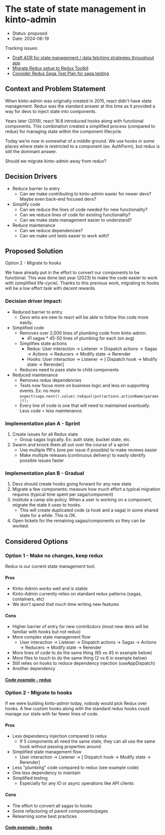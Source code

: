 # The state of state management in kinto-admin

 - Status: proposed
 - Date: 2024-06-19


Tracking issues:
 - [Draft ADR for state management / data fetching strategies throughout app](https://github.com/Kinto/kinto-admin/issues/3262)
 - [Migrate Redux setup to Redux Toolkit](https://github.com/Kinto/kinto-admin/issues/2135)
 - [Consider Redux Saga Test Plan for saga testing](https://github.com/Kinto/kinto-admin/issues/2133)


## Context and Problem Statement
When kinto-admin was originally created in 2015, react didn’t have state management. Redux was the standard answer at this time as it provided a way for devs to inject state into components.

Years later (2019), react 16.8 introduced hooks along with functional components. This combination created a simplified process (compared to redux) for managing state within the component lifecycle.

Today we’re now in somewhat of a middle ground. We use hooks in some places where state is restricted to a component (ex: AuthForm), but redux is still the dominant answer.

Should we migrate kinto-admin away from redux?


## Decision Drivers
 - Reduce barrier to entry
    - Can we make contributing to kinto-admin easier for newer devs? Maybe even back-end focused devs?
 - Simplify code
    - Can we reduce the lines of code needed for new functionality?
    - Can we reduce lines of code for existing functionality?
    - Can we make state management easier to understand? 
 - Reduce maintenance
    - Can we reduce dependencies?
    - Can we make unit tests easier to work with?

## Proposed Solution
Option 2 - Migrate to hooks

We have already put in the effort to convert our components to be functional. This was done last year (2023) to make the code easier to work with (simplified life-cycle). Thanks to this previous work, migrating to hooks will be a low effort task with decent rewards.

### Decision driver impact:
 - Reduced barrier to entry
      - Devs who are new to react will be able to follow this code more easily.
  - Simplified code
      - Removes over 2,000 lines of plumbing code from kinto-admin.
          - 41 sagas * 45-50 lines of plumbing for each (on avg)
      - Simplifies state actions
          - Redux: User interaction → Listener → Dispatch actions → Sagas → Actions → Reducers → Modify state → Rerender
          - Hooks: User interaction → Listener → [ Dispatch hook → Modify state → Rerender]
      - Reduces need to pass state to child components
  - Reduced maintenance
      - Removes redux dependencies
      - Tests now focus more on business logic and less on supporting events. Ex: no more `expect(saga.next().value).toEqual(put(actions.actionName(params)));`
      - Every line of code is one that will need to maintained _eventually_. Less code = less maintenance.

### Implementation plan A - Sprint
1. Create issues for all Redux state
    - Group sagas logically. Ex: auth state, bucket state, etc.
2. Swarm and knock them all out over the course of a sprint
    - Use multiple PR's (one per issue if possible) to make reviews easier
    - Make multiple releases (continuous delivery) to easily identify possible issues faster

### Implementation plan B - Gradual
1. Devs should create hooks going forward for any new state
2. Migrate a few components: measure how much effort a typical migration requires (typical time spent per saga/component)
3. Institute a camp site policy. When a user is working on a component, migrate the state it uses to hooks.
    - This will create duplicated code (a hook and a saga) in some shared state for a while. This is OK.
4. Open tickets for the remaining sagas/components so they can be worked.

## Considered Options

### Option 1 - Make no changes, keep redux
Redux is our current state management tool.

#### Pros
 - Kinto-Admin works well and is stable
 - Kinto-Admin currently relies on standard redux patterns (sagas, containers, etc)
 - We don't spend _that_ much time writing new features

#### Cons
 - Higher barrier of entry for new contributors (most new devs will be familiar with hooks but not redux)
 - More complex state management flow
    - User interaction → Listener → Dispatch actions → Sagas → Actions → Reducers → Modify state → Rerender
 - More lines of code to do the same thing (85 vs 45 in example below)
 - More files to touch to do the same thing (2 vs 6 in example below)
 - Still relies on hooks to reduce dependency injection (useAppDispatch)
 - Another dependency

#### [Code example - redux](https://github.com/Kinto/kinto-admin/pull/3271/files)


### Option 2 - Migrate to hooks
If we were building kinto-admin today, nobody would pick Redux over hooks. A few custom hooks along with the standard redux hooks could manage our state with far fewer lines of code.

#### Pros
 - Less dependency injection compared to redux
    - If 5 components all need the same state, they can all use the same hook without passing properties around
 - Simplified state management flow
    - User interaction → Listener → [ Dispatch hook → Modify state → Rerender] 
 - Less "plumbing" code compared to redux (see example code)
 - One less dependency to maintain
 - Simplified testing 
    - Especially for any IO or async operations like API clients

#### Cons
 - The effort to convert all sagas to hooks
 - Some refactoring of parent components/pages
 - Relearning some best practices

#### [Code example - hooks](https://github.com/Kinto/kinto-admin/pull/3270/files)

